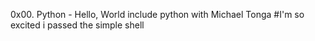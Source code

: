 0x00. Python - Hello, World
include python with Michael Tonga
#I'm so excited i passed the simple shell
